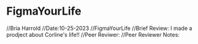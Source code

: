 # FigmaYourLife
//Bria Harrold
//Date:10-25-2023
//FigmaYourLife
//Brief Review: I made a prodject about Corline's life!!
//Peer Reviwer:
//Peer Reviewer Notes: